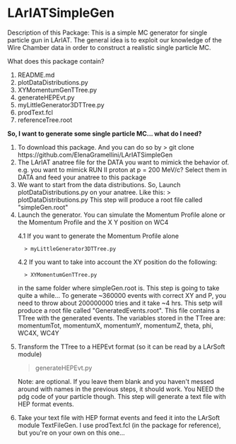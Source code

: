 # LArIATSimpleGen
Description of this Package:
This is a simple MC generator for single particle gun in LArIAT. 
The general idea is to exploit our knowledge of the Wire Chamber data in order to 
construct a realistic single particle MC.


What does this package contain?

<ol>
  <li>README.md</li>
  <li>plotDataDistributions.py</li>      
  <li>XYMomentumGenTTree.py  </li>
  <li>generateHEPEvt.py      </li>
  <li>myLittleGenerator3DTTree.py </li>
  <li>prodText.fcl</li>
  <li>referenceTree.root</li>	    
</ol>


<b> So, I want to generate some single particle MC... what do I need?</b>

<ol>
<li> To download this package. And you can do so by 
 > git clone  https://github.com/ElenaGramellini/LArIATSimpleGen
</li>
<li> The LArIAT anatree file for the DATA  you want to mimick the behavior of.
 e.g. you want to mimick RUN II proton at p = 200 MeV/c? Select them in DATA and feed your anatree to this package
</li>
<li> We want to start from the data distributions. So, Launch plotDataDistributions.py on your anatree. Like this:
> plotDataDistributions.py <fileName> <TTreeName>
This step will produce a root file called "simpleGen.root"
</li>
<li> Launch the generator. You can simulate the Momentum Profile alone or the Momentum Profile and the X Y position on WC4
  
  4.1 If you want to generate the Momentum Profile alone

      > myLittleGenerator3DTTree.py

  4.2 If you want to take into account the XY position do the following:

      > XYMomentumGenTTree.py

in the same folder where simpleGen.root is.
This step is going to take quite a while... To generate ~360000 events with correct XY and P, you need to throw about 200000000 tries and it take ~4 hrs. This setp will produce a root file called "GeneratedEvents.root". This file contains a TTree with the generated events. The variables stored in the TTree are: momentumTot, momentumX, momentumY, momentumZ, theta, phi, WC4X, WC4Y      </li>

<li> Transform the TTree to a HEPEvt format (so it can be read by a LArSoft module)

> generateHEPEvt.py <pdg> <fileName> <TTreeName>

Note: <fileName> <TTreeName> are optional. If you leave them blank and you haven't messed around with names in the previous steps, it should work.
You NEED the pdg code of your particle though.
This step will generate a text file with HEP format events.
</li>

<li>
 Take your text file with HEP format events and feed it into the LArSoft module TextFileGen. I use prodText.fcl (in the package for reference), but you're on your own on this one...
</li>
</ol>